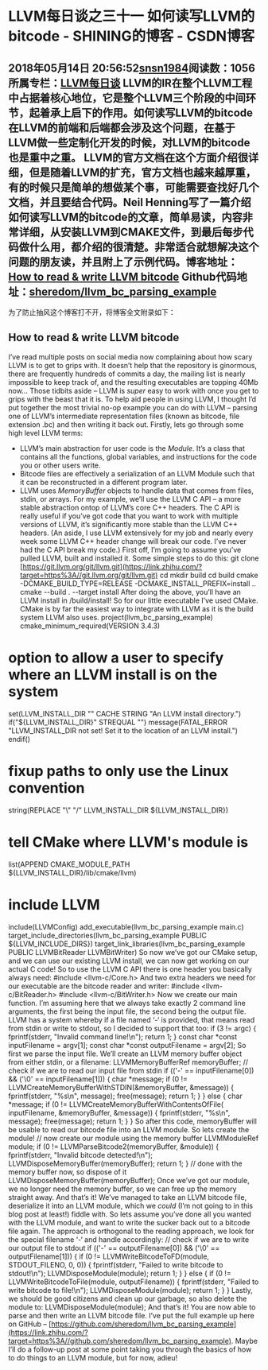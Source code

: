 # LLVM每日谈之三十一 如何读写LLVM的bitcode - SHINING的博客 - CSDN博客
2018年05月14日 20:56:52[snsn1984](https://me.csdn.net/snsn1984)阅读数：1056
所属专栏：[LLVM每日谈](https://blog.csdn.net/column/details/llvm-study.html)
      LLVM的IR在整个LLVM工程中占据着核心地位，它是整个LLVM三个阶段的中间环节，起着承上启下的作用。如何读写LLVM的bitcode在LLVM的前端和后端都会涉及这个问题，在基于LLVM做一些定制化开发的时候，对LLVM的bitcode也是重中之重。
       LLVM的官方文档在这个方面介绍很详细，但是随着LLVM的扩充，官方文档也越来越厚重，有的时候只是简单的想做某个事，可能需要查找好几个文档，并且要结合代码。Neil Henning写了一篇介绍如何读写LLVM的bitcode的文章，简单易读，内容非常详细，从安装LLVM到CMAKE文件，到最后每步代码做什么用，都介绍的很清楚。非常适合就想解决这个问题的朋友读，并且附上了示例代码。博客地址：[How to read & write LLVM bitcode](https://link.zhihu.com/?target=http%3A//www.duskborn.com/how-to-read-write-llvm-bitcode/)
Github代码地址：[sheredom/llvm_bc_parsing_example](https://link.zhihu.com/?target=https%3A//github.com/sheredom/llvm_bc_parsing_example)
----------------------------------------------------------------------------------------------
为了防止抽风这个博客打不开，将博客全文附录如下：
## How to read & write LLVM bitcode
I’ve read multiple posts on social media now complaining about how scary LLVM is to get to grips with. It doesn’t help that the repository is ginormous, there are frequently hundreds of commits a day, the mailing list is nearly impossible to keep track of, and the resulting executables are topping 40Mb now…
Those tidbits aside – LLVM is *super* easy to work with once you get to grips with the beast that it is. To help aid people in using LLVM, I thought I’d put together the most trivial no-op example you can do with LLVM – parsing one of LLVM’s intermediate representation files (known as bitcode, file extension .bc) and then writing it back out.
Firstly, lets go through some high level LLVM terms:
- LLVM’s main abstraction for user code is the *Module*. It’s a class that contains all the functions, global variables, and instructions for the code you or other users write.
- Bitcode files are effectively a serialization of an LLVM Module such that it can be reconstructed in a different program later.
- LLVM uses *MemoryBuffer* objects to handle data that comes from files, stdin, or arrays.
For my example, we’ll use the LLVM C API – a more stable abstraction ontop of LLVM’s core C++ headers. The C API is really useful if you’ve got code that you want to work with multiple versions of LLVM, it’s significantly more stable than the LLVM C++ headers. (An aside, I use LLVM extensively for my job and nearly every week some LLVM C++ header change will break our code. I’ve never had the C API break my code.)
First off, I’m going to assume you’ve pulled LLVM, built and installed it. Some simple steps to do this:
git clone [https://git.llvm.org/git/llvm.git](https://link.zhihu.com/?target=https%3A//git.llvm.org/git/llvm.git) <llvm dir>
cd <llvm dir>
mkdir build
cd build
cmake -DCMAKE_BUILD_TYPE=RELEASE -DCMAKE_INSTALL_PREFIX=install ..
cmake --build . --target install
After doing the above, you’ll have an LLVM install in <llvm dir>/build/install!
So for our little executable I’ve used CMake. CMake is by far the easiest way to integrate with LLVM as it is the build system LLVM also uses.
project(llvm_bc_parsing_example)
cmake_minimum_required(VERSION 3.4.3)
# option to allow a user to specify where an LLVM install is on the system
set(LLVM_INSTALL_DIR "" CACHE STRING "An LLVM install directory.")
if("${LLVM_INSTALL_DIR}" STREQUAL "")
  message(FATAL_ERROR "LLVM_INSTALL_DIR not set! Set it to the location of an LLVM install.")
endif()
# fixup paths to only use the Linux convention
string(REPLACE "\\" "/" LLVM_INSTALL_DIR ${LLVM_INSTALL_DIR})
# tell CMake where LLVM's module is
list(APPEND CMAKE_MODULE_PATH ${LLVM_INSTALL_DIR}/lib/cmake/llvm)
# include LLVM
include(LLVMConfig)
add_executable(llvm_bc_parsing_example main.c)
target_include_directories(llvm_bc_parsing_example PUBLIC ${LLVM_INCLUDE_DIRS})
target_link_libraries(llvm_bc_parsing_example PUBLIC LLVMBitReader LLVMBitWriter)
So now we’ve got our CMake setup, and we can use our existing LLVM install, we can now get working on our actual C code!
So to use the LLVM C API there is one header you basically always need:
#include <llvm-c/Core.h>
And two extra headers we need for our executable are the bitcode reader and writer:
#include <llvm-c/BitReader.h>
#include <llvm-c/BitWriter.h>
Now we create our main function. I’m assuming here that we always take exactly 2 command line arguments, the first being the input file, the second being the output file. LLVM has a system whereby if a file named ‘-‘ is provided, that means read from stdin or write to stdout, so I decided to support that too:
if (3 != argc) {
  fprintf(stderr, "Invalid command line!\n");
  return 1;
}
const char *const inputFilename = argv[1];
const char *const outputFilename = argv[2];
So first we parse the input file. We’ll create an LLVM memory buffer object from either stdin, or a filename:
LLVMMemoryBufferRef memoryBuffer;
// check if we are to read our input file from stdin
if (('-' == inputFilename[0]) && ('\0' == inputFilename[1])) {
  char *message;
  if (0 != LLVMCreateMemoryBufferWithSTDIN(&memoryBuffer, &message)) {
    fprintf(stderr, "%s\n", message);
    free(message);
    return 1;
  }
} else {
  char *message;
  if (0 != LLVMCreateMemoryBufferWithContentsOfFile(
               inputFilename, &memoryBuffer, &message)) {
    fprintf(stderr, "%s\n", message);
    free(message);
    return 1;
  }
}
So after this code, memoryBuffer will be usable to read our bitcode file into an LLVM module. So lets create the module!
// now create our module using the memory buffer
LLVMModuleRef module;
if (0 != LLVMParseBitcode2(memoryBuffer, &module)) {
  fprintf(stderr, "Invalid bitcode detected!\n");
  LLVMDisposeMemoryBuffer(memoryBuffer);
  return 1;
}
// done with the memory buffer now, so dispose of it
LLVMDisposeMemoryBuffer(memoryBuffer);
Once we’ve got our module, we no longer need the memory buffer, so we can free up the memory straight away. And that’s it! We’ve managed to take an LLVM bitcode file, deserialize it into an LLVM module, which we *could* (I’m not going to in this blog post at least!) fiddle with. So lets assume you’ve done all you wanted with the LLVM module, and want to write the sucker back out to a bitcode file again.
The approach is orthogonal to the reading approach, we look for the special filename ‘-‘ and handle accordingly:
// check if we are to write our output file to stdout
if (('-' == outputFilename[0]) && ('\0' == outputFilename[1])) {
  if (0 != LLVMWriteBitcodeToFD(module, STDOUT_FILENO, 0, 0)) {
    fprintf(stderr, "Failed to write bitcode to stdout!\n");
    LLVMDisposeModule(module);
    return 1;
  }
} else {
  if (0 != LLVMWriteBitcodeToFile(module, outputFilename)) {
    fprintf(stderr, "Failed to write bitcode to file!\n");
    LLVMDisposeModule(module);
    return 1;
  }
}
Lastly, we should be good citizens and clean up our garbage, so also delete the module to:
LLVMDisposeModule(module);
And that’s it! You are now able to parse and then write an LLVM bitcode file. I’ve put the full example up here on GitHub – [https://github.com/sheredom/llvm_bc_parsing_example](https://link.zhihu.com/?target=https%3A//github.com/sheredom/llvm_bc_parsing_example).
Maybe I’ll do a follow-up post at some point taking you through the basics of how to do things to an LLVM module, but for now, adieu!
